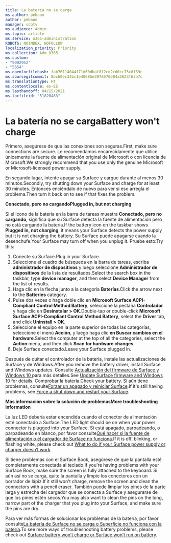 ```yaml
---
title: La batería no se carga
ms.author: pebaum
author: pebaum
manager: scotv
ms.audience: Admin
ms.topic: article
ms.service: o365-administration
ROBOTS: NOINDEX, NOFOLLOW
localization_priority: Priority
ms.collection: Adm_O365
ms.custom:
- "9002952"
- "5654"
ms.openlocfilehash: fab76114044f71d60dbaf812cd2cd0cc75c8169c
ms.sourcegitcommit: 8bc60ec34bc1e40685e3976576e04a2623f63a7c
ms.translationtype: HT
ms.contentlocale: es-ES
ms.lasthandoff: 04/15/2021
ms.locfileid: "51820483"
---
```

# <a name="battery-wont-charge"></a><span data-ttu-id="82419-102">La batería no se carga</span><span class="sxs-lookup"><span data-stu-id="82419-102">Battery won't charge</span></span>

<span data-ttu-id="82419-103">Primero, asegúrese de que las conexiones son seguras.</span><span class="sxs-lookup"><span data-stu-id="82419-103">First, make sure connections are secure.</span></span> <span data-ttu-id="82419-104">Le recomendamos encarecidamente que utilice únicamente la fuente de alimentación original de Microsoft o con licencia de Microsoft.</span><span class="sxs-lookup"><span data-stu-id="82419-104">We strongly recommend that you use only the genuine Microsoft or Microsoft-licensed power supply.</span></span>

<span data-ttu-id="82419-105">En segundo lugar, intente apagar su Surface y cargue durante al menos 30 minutos.</span><span class="sxs-lookup"><span data-stu-id="82419-105">Secondly, try shutting down your Surface and charge for at least 30 minutes.</span></span> <span data-ttu-id="82419-106">Entonces enciéndalo de nuevo para ver si eso arregla el problema.</span><span class="sxs-lookup"><span data-stu-id="82419-106">Then turn it back on to see if that fixes the problem.</span></span>

<span data-ttu-id="82419-107">**Conectado, pero no cargando**</span><span class="sxs-lookup"><span data-stu-id="82419-107">**Plugged in, but not charging**</span></span>

<span data-ttu-id="82419-108">Si el icono de la batería en la barra de tareas muestra **Conectado, pero no cargando**, significa que su Surface detecta la fuente de alimentación pero no está cargando la batería.</span><span class="sxs-lookup"><span data-stu-id="82419-108">If the battery icon on the taskbar shows **Plugged in, not charging**, it means your Surface detects the power supply but it is not charging the battery.</span></span> <span data-ttu-id="82419-109">Su Surface puede apagarse cuando la desenchufe.</span><span class="sxs-lookup"><span data-stu-id="82419-109">Your Surface may turn off when you unplug it.</span></span> <span data-ttu-id="82419-110">Pruebe esto:</span><span class="sxs-lookup"><span data-stu-id="82419-110">Try this:</span></span>

1. <span data-ttu-id="82419-111">Conecte su Surface.</span><span class="sxs-lookup"><span data-stu-id="82419-111">Plug in your Surface.</span></span>
2. <span data-ttu-id="82419-112">Seleccione el cuadro de búsqueda en la barra de tareas, escriba **administrador de dispositivos** y luego seleccione **Administrador de dispositivos** de la lista de resultados.</span><span class="sxs-lookup"><span data-stu-id="82419-112">Select the search box in the taskbar, type **device manager**, and then select **Device Manager** from the list of results.</span></span>
3. <span data-ttu-id="82419-113">Haga clic en la flecha junto a la categoría **Baterías**.</span><span class="sxs-lookup"><span data-stu-id="82419-113">Click the arrow next to the **Batteries** category.</span></span>
4. <span data-ttu-id="82419-114">Pulse dos veces o haga doble clic en **Microsoft Surface ACPI-Compliant Control Method Battery**, seleccione la pestaña **Controlador** y haga clic en **Desinstalar > OK**.</span><span class="sxs-lookup"><span data-stu-id="82419-114">Double-tap or double-click **Microsoft Surface ACPI-Compliant Control Method Battery**, select the **Driver** tab, and click **Uninstall > OK**.</span></span>
5. <span data-ttu-id="82419-115">Seleccione el equipo en la parte superior de todas las categorías, seleccione el menú **Acción**, y luego haga clic **en Buscar cambios en el hardware**.</span><span class="sxs-lookup"><span data-stu-id="82419-115">Select the computer at the top of all the categories, select the **Action** menu, and then click **Scan for hardware changes**.</span></span>
6. <span data-ttu-id="82419-116">Deje Surface conectado.</span><span class="sxs-lookup"><span data-stu-id="82419-116">Leave your Surface plugged in.</span></span>

<span data-ttu-id="82419-117">Después de quitar el controlador de la batería, instale las actualizaciones de Surface y de Windows.</span><span class="sxs-lookup"><span data-stu-id="82419-117">After you remove the battery driver, install Surface and Windows updates.</span></span> <span data-ttu-id="82419-118">Consulte [Actualización del firmware de Surface y Windows 10 ](https://support.microsoft.com/help/4023505)para más detalles.</span><span class="sxs-lookup"><span data-stu-id="82419-118">See [Update Surface firmware and Windows 10](https://support.microsoft.com/help/4023505) for details.</span></span> <span data-ttu-id="82419-119">Comprobar la batería.</span><span class="sxs-lookup"><span data-stu-id="82419-119">Check your battery.</span></span> <span data-ttu-id="82419-120">Si aún tiene problemas, consulte[Forzar un apagado y reiniciar Surface](https://support.microsoft.com/help/4036280/surface-force-a-shut-down-and-restart-your-surface).</span><span class="sxs-lookup"><span data-stu-id="82419-120">If it's still having problems, see [Force a shut down and restart your Surface](https://support.microsoft.com/help/4036280/surface-force-a-shut-down-and-restart-your-surface).</span></span>

<span data-ttu-id="82419-121">**Más información sobre la solución de problemas**</span><span class="sxs-lookup"><span data-stu-id="82419-121">**More troubleshooting information**</span></span>

<span data-ttu-id="82419-122">La luz LED debería estar encendida cuando el conector de alimentación esté conectado a Surface.</span><span class="sxs-lookup"><span data-stu-id="82419-122">The LED light should be on when your power connector is plugged into your Surface.</span></span> <span data-ttu-id="82419-123">Si está apagado, parpadeando, o parpadeando en blanco, por favor consulte[Qué hacer si la fuente de alimentación o el cargador de Surface no funciona](https://support.microsoft.com/help/4484763/surface-fix-issues-with-your-power-supply).</span><span class="sxs-lookup"><span data-stu-id="82419-123">If it is off, blinking, or flashing white, please check out [What to do if your Surface power supply or charger doesn’t work](https://support.microsoft.com/help/4484763/surface-fix-issues-with-your-power-supply).</span></span> 

<span data-ttu-id="82419-124">Si tiene problemas con el Surface Book, asegúrese de que la pantalla esté completamente conectada al teclado.</span><span class="sxs-lookup"><span data-stu-id="82419-124">If you're having problems with your Surface Book, make sure the screen is fully attached to the keyboard.</span></span> <span data-ttu-id="82419-125">Si aún así no se carga, quite la pantalla y limpie los conectores con un borrador de lápiz.</span><span class="sxs-lookup"><span data-stu-id="82419-125">If it still won't charge, remove the screen and clean the connectors with a pencil eraser.</span></span> <span data-ttu-id="82419-126">También puede limpiar los pines de la parte larga y estrecha del cargador que se conecta a Surface y asegurarse de que los pines estén secos.</span><span class="sxs-lookup"><span data-stu-id="82419-126">You may also want to clean the pins on the long, narrow part of the charger that you plug into your Surface, and make sure the pins are dry.</span></span>

<span data-ttu-id="82419-127">Para ver más formas de solucionar los problemas de la batería, por favor consulte[La batería de Surface no se carga o Superficie no funciona con la batería](https://support.microsoft.com/help/4023536/surface-surface-battery-wont-charge).</span><span class="sxs-lookup"><span data-stu-id="82419-127">To see more ways of troubleshooting battery problems, please check out [Surface battery won’t charge or Surface won’t run on battery](https://support.microsoft.com/help/4023536/surface-surface-battery-wont-charge).</span></span>
